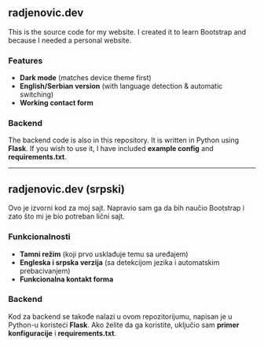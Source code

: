 ## radjenovic.dev
This is the source code for my website. I created it to learn Bootstrap and because I needed a personal website.  

### Features  
- **Dark mode** (matches device theme first)  
- **English/Serbian version** (with language detection & automatic switching)  
- **Working contact form**  

### Backend  
The backend code is also in this repository. It is written in Python using **Flask**. If you wish to use it, I have included **example config** and **requirements.txt**.

---

## radjenovic.dev (srpski)  

Ovo je izvorni kod za moj sajt. Napravio sam ga da bih naučio Bootstrap i zato što mi je bio potreban lični sajt.  

### Funkcionalnosti  
- **Tamni režim** (koji prvo usklađuje temu sa uređajem)  
- **Engleska i srpska verzija** (sa detekcijom jezika i automatskim prebacivanjem)  
- **Funkcionalna kontakt forma**  

### Backend  
Kod za backend se takođe nalazi u ovom repozitorijumu, napisan je u Python-u koristeći **Flask**. Ako želite da ga koristite, uključio sam **primer konfiguracije** i **requirements.txt**.
